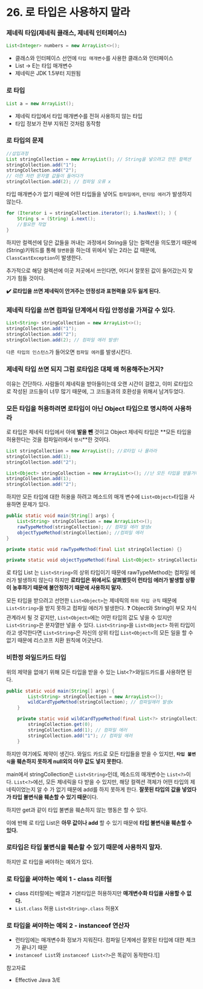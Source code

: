 # 26. 로 타입은 사용하지 말라

### 제네릭 타입(제네릭 클래스, 제네릭 인터페이스)

```java
List<Integer> numbers = new ArrayList<>();
```

- 클래스와 인터페이스 선언에 `타입 매개변수`를 사용한 클래스와 인터페이스
- List<E> → E는 타입 매개변수
- 제네릭은 JDK 1.5부터 지원됨

### 로 타입

```java
List a = new ArrayList();
```

- 제네릭 타입에서 타입 매개변수를 전혀 사용하지 않는 타입
- 타입 정보가 전부 지워진 것처럼 동작함

### 로 타입의 문제

```java
//삽입과정
List stringCollection = new ArrayList(); // String을 넣으려고 만든 컬렉션
stringCollection.add("1");
stringCollection.add("2");
// 이런 저런 문자열 값들이 들어다가
stringCollection.add(2); // 컴파일 오류 x
```

타입 매개변수가 없기 때문에 어떤 타입들을 넣어도 `컴파일에러`, `런타임 에러`가 발생하지 않는다.

```java
for (Iterator i = stringCollection.iterator(); i.hasNext(); ) {
    String s = (String) i.next();
    //필요한 작업
}
```

하지만 컬렉션에 담은 값들을 꺼내는 과정에서 String을 담는 컬렉션을 의도했기 때문에 (String)키워드를 통해 `형변환`을 하는데 위에서 넣는 2라는 값 때문에, `ClassCastException`이 발생한다.

추가적으로 해당 컬렉션에 이곳 저곳에서 쓰인다면, 어디서 잘못된 값이 들어갔는지 찾기가 힘들 것이다.

**✔️ 로타입을 쓰면 제네릭이 안겨주는 안정성과 표현력을 모두 잃게 된다.**

### 제네릭 타입을 쓰면 컴파일 단계에서 타입 안정성을 가져갈 수 있다.

```java
List<String> stringCollection = new ArrayList<>();
stringCollection.add("1");
stringCollection.add("2");
stringCollection.add(2); // 컴파일 에러 발생!
```

`다른 타입의 인스턴스`가 들어오면 `컴파일 에러`를 발생시킨다.

### 제네릭 타입 쓰면 되지 그럼 로타입은 대체 왜 허용해주는거지?

이유는 간단하다. 사람들이 제네릭을 받아들이는데 오랜 시간이 걸렸고, 이미 로타입으로 작성된 코드들이 너무 많기 때문에, 그 코드들과의 호환성을 위해서 남겨두었다.

### 모든 타입을 허용하려면 로타입이 아닌 Object 타입으로 명시하여 사용하라

로 타입은 제네릭 타입에서 아예 **발을 뺀** 것이고
Object 제네릭 타입은 **모든 타입을 허용한다는 것을 컴파일러에서 `명시`**한 것이다.

```java
List stringCollection = new ArrayList(); //로타입 나 몰라라
stringCollection.add(1);
stringCollection.add("2");
```

```java
List<Object> stringCollection = new ArrayList<>(); //난 모든 타입을 받을거야!!
stringCollection.add(1);
stringCollection.add("2");
```

하지만 모든 타입에 대한 허용을 하려고 메소드의 매개 변수에 `List<Object>`타입을 사용하면 문제가 있다.

```java
public static void main(String[] args) {
    List<String> stringCollection = new ArrayList<>();
    rawTypeMethod(stringCollection); // 컴파일 에러 발생x
    objectTypeMethod(stringCollection); //컴파일 에러
}

private static void rawTypeMethod(final List stringCollection) {}

private static void objectTypeMethod(final List<Object> stringCollection) {}
```

로 타입 List 는 `List<String>`의 상위 타입이기 때문에 rawTypeMethod는 컴파일 에러가 발생하지 않는다
하지만 **로타입은 위에서도 살펴봤듯이 런타임 에러가 발생할 상황이 농후하기 때문에 불안정하기 때문에 사용하지 말자.**

모든 타입을 받으려고 선언한 `List<Object>`는 제네릭의 `하위 타입 규칙` 때문에 `List<String>`을 받지 못하고
컴파일 에러가 발생한다.
❓ Object와 String이 부모 자식 관계라서 될 것 같지만,
`List<Object>`에는 어떤 타입의 값도 넣을 수 있지만 `List<String>`은 문자열만 넣을 수 있다.
`List<String>`을 `List<Object>` 하위 타입이라고 생각한다면
`List<String>`은 자신의 상위 타입 `List<Object>`의 모든 일을 할 수 없기 때문에 리스코프 치환 원칙에 어긋난다.

### 비한정 와일드카드 타입

위의 제약을 없애기 위해 모든 타입을 받을 수 있는 List<?>와일드카드를 사용하면 된다.

```java
public static void main(String[] args) {
        List<String> stringCollection = new ArrayList<>();
        wildCardTypeMethod(stringCollection); // 컴파일에러 발생x
    }

    private static void wildCardTypeMethod(final List<?> stringCollection) {
        stringCollection.get(0);
        stringCollection.add(1); // 컴파일 에러
        stringCollection.add("1"); // 컴파일 에러
    }
```

하지만 여기에도 제약이 생긴다. 와일드 카드로 모든 타입들을 받을 수 있지만,
**`타입 불변식`을 훼손하지 못하게 null외의 아무 값도 넣지 못한다.**

main에서 stringCollection은 `List<String>`인데, 메소드의 매개변수는 `List<?>`이다.
`List<?>`에선, 모든 제네릭을 다 받을 수 있지만, 해당 컬렉션 객체가 어떤 타입의 제네릭이었는지 알 수 가 없기 때문에 add를 하지 못하게 한다. **잘못된 타입의 값을 넣었다가 타입 불변식을 훼손할 수 있기 때문**이다.

하지만 get과 같이 타입 불변을 훼손하지 않는 행동은 할 수 있다.

이에 반해 로 타입 List은 **아무 값이나 add** 할 수 있기 때문에 **타입 불변식을 훼손할 수 있다.**

### 로타입은 타입 불변식을 훼손할 수 있기 때문에 사용하지 말자.

하지만 로 타입을 써야하는 예외가 있다.

### 로 타입을 써야하는 예외 1 - class 리터럴

- class 리터럴에는 배열과 기본타입은 허용하지만 **매개변수화 타입을 사용할 수 없다.**
- `List.class` 허용
  `List<String>.class` 허용X

### 로 타입을 써야하는 예외 2 - instanceof 연산자

- 런타임에는 매개변수화 정보가 지워진다. 컴파일 단계에선 잘못된 타입에 대한 체크가 끝나기 때문
- `instanceof List`와 `instanceof List<?>`은 똑같이 동작한다.![]



참고자료
- Effective Java 3/E